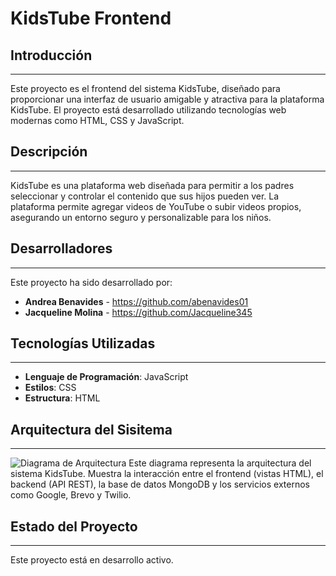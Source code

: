 # KidsTube Frontend

## Introducción
-----------

Este proyecto es el frontend del sistema KidsTube, diseñado para proporcionar una interfaz de usuario amigable y atractiva para la plataforma KidsTube. El proyecto está desarrollado utilizando tecnologías web modernas como HTML, CSS y JavaScript.

## Descripción
-----------

KidsTube es una plataforma web diseñada para permitir a los padres seleccionar y controlar el contenido que sus hijos pueden ver. La plataforma permite agregar videos de YouTube o subir videos propios, asegurando un entorno seguro y personalizable para los niños.

## Desarrolladores
--------------

Este proyecto ha sido desarrollado por:

- **Andrea Benavides** - https://github.com/abenavides01
- **Jacqueline Molina** - https://github.com/Jacqueline345

## Tecnologías Utilizadas
-------------------------

- **Lenguaje de Programación**: JavaScript
- **Estilos**: CSS
- **Estructura**: HTML

## Arquitectura del Sisitema
----------------------

![Diagrama de Arquitectura](../arquitectura-kitstube.png)
Este diagrama representa la arquitectura del sistema KidsTube. Muestra la interacción entre el frontend (vistas HTML), el backend (API REST), la base de datos MongoDB y los servicios externos como Google, Brevo y Twilio.

## Estado del Proyecto
----------------------
Este proyecto está en desarrollo activo.